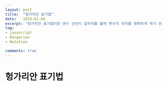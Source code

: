 ```yaml
---
layout: post
title:  "헝가리안 표기법"
date:   2018-01-04
excerpt: "헝가리안 표기법이란 변수 선언시 접두어를 붙여 변수의 의미를 명확하게 하기 위한 규칙이다."
tag:
- javascript
- Hungarian
- Notation

comments: true
---
```

**헝가리안 표기법**
===
